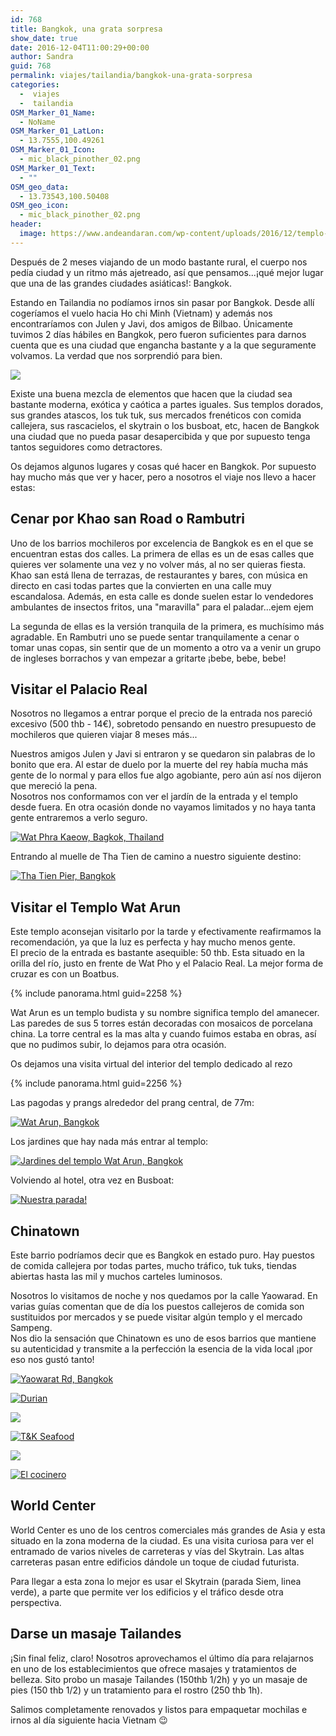 ```yaml
---
id: 768
title: Bangkok, una grata sorpresa
show_date: true
date: 2016-12-04T11:00:29+00:00
author: Sandra
guid: 768
permalink: viajes/tailandia/bangkok-una-grata-sorpresa
categories:
  -  viajes
  -  tailandia
OSM_Marker_01_Name:
  - NoName
OSM_Marker_01_LatLon:
  - 13.7555,100.49261
OSM_Marker_01_Icon:
  - mic_black_pinother_02.png
OSM_Marker_01_Text:
  - ""
OSM_geo_data:
  - 13.73543,100.50408
OSM_geo_icon:
  - mic_black_pinother_02.png
header:
  image: https://www.andeandaran.com/wp-content/uploads/2016/12/templo-wat-arun.jpg
---
```


  Después de 2 meses viajando de un modo bastante rural, el cuerpo nos pedía ciudad y un ritmo más ajetreado, así que pensamos...¡qué mejor lugar que una de las grandes ciudades asiáticas!: Bangkok.



  Estando en Tailandia no podíamos irnos sin pasar por Bangkok. Desde allí cogeríamos el vuelo hacia Ho chi Minh (Vietnam) y además nos encontraríamos con Julen y Javi, dos amigos de Bilbao. Únicamente tuvimos 2 días hábiles en Bangkok, pero fueron suficientes para darnos cuenta que es una ciudad que engancha bastante y a la que seguramente volvamos. La verdad que nos sorprendió para bien.<!--more-->


[<img src="https://live.staticflickr.com/5723/31035838950_450afb9c96_c.jpg"  />](https://www.flickr.com/photos/sitoo/31035838950/)


  Existe una buena mezcla de elementos que hacen que la ciudad sea bastante moderna, exótica y caótica a partes iguales. Sus templos dorados, sus grandes atascos, los tuk tuk, sus mercados frenéticos con comida callejera, sus rascacielos, el skytrain o los busboat, etc, hacen de Bangkok una ciudad que no pueda pasar desapercibida y que por supuesto tenga tantos seguidores como detractores.



  Os dejamos algunos lugares y cosas qué hacer en Bangkok. Por supuesto hay mucho más que ver y hacer, pero a nosotros el viaje nos llevo a hacer estas:


## Cenar por Khao san Road o Rambutri



  Uno de los barrios mochileros por excelencia de Bangkok es en el que se encuentran estas dos calles. La primera de ellas es un de esas calles que quieres ver solamente una vez y no volver más, al no ser quieras fiesta. Khao san está llena de terrazas, de restaurantes y bares, con música en directo en casi todas partes que la convierten en una calle muy escandalosa. Además, en esta calle es donde suelen estar lo vendedores ambulantes de insectos fritos, una "maravilla" para el paladar...ejem ejem



  La segunda de ellas es la versión tranquila de la primera, es muchísimo más agradable. En Rambutri uno se puede sentar tranquilamente a cenar o tomar unas copas, sin sentir que de un momento a otro va a venir un grupo de ingleses borrachos y van empezar a gritarte ¡bebe, bebe, bebe!


## Visitar el Palacio Real



  Nosotros no llegamos a entrar porque el precio de la entrada nos pareció excesivo (500 thb - 14€), sobretodo pensando en nuestro presupuesto de mochileros que quieren viajar 8 meses más...



  Nuestros amigos Julen y Javi si entraron y se quedaron sin palabras de lo bonito que era. Al estar de duelo por la muerte del rey había mucha más gente de lo normal y para ellos fue algo agobiante, pero aún así nos dijeron que mereció la pena.<br /> Nosotros nos conformamos con ver el jardín de la entrada y el templo desde fuera. En otra ocasión donde no vayamos limitados y no haya tanta gente entraremos a verlo seguro.


[<img src="https://live.staticflickr.com/5778/31334331915_a5fbb058ba_c.jpg" alt="Wat Phra Kaeow, Bagkok, Thailand" />](https://www.flickr.com/photos/sitoo/31334331915/)


  Entrando al muelle de Tha Tien de camino a nuestro siguiente destino:


[<img src="https://live.staticflickr.com/5581/31353254745_a4f3d3c997_c.jpg" alt="Tha Tien Pier, Bangkok"  />](https://www.flickr.com/photos/sitoo/31353254745/in/dateposted/)

## Visitar el Templo Wat Arun

  Este templo aconsejan visitarlo por la tarde y efectivamente reafirmamos la recomendación, ya que la luz es perfecta y hay mucho menos gente.<br /> El precio de la entrada es bastante asequible: 50 thb. Esta situado en la orilla del río, justo en frente de Wat Pho y el Palacio Real. La mejor forma de cruzar es con un Boatbus.


{% include panorama.html guid=2258 %}


  Wat Arun es un templo budista y su nombre significa templo del amanecer. Las paredes de sus 5 torres están decoradas con mosaicos de porcelana china. La torre central es la mas alta y cuando fuimos estaba en obras, así que no pudimos subir, lo dejamos para otra ocasión.



  Os dejamos una visita virtual del interior del templo dedicado al rezo


{% include panorama.html guid=2256 %}


  Las pagodas y prangs alrededor del prang central, de 77m:


[<img src="https://farm6.staticflickr.com/5657/31345280926_d024bf281a_c.jpg" alt="Wat Arun, Bangkok"  />](https://www.flickr.com/photos/sitoo/31345280926/in/dateposted/)


  Los jardines que hay nada más entrar al templo:


[<img src="https://farm6.staticflickr.com/5808/31266577281_e5f389a02f_c.jpg" alt="Jardines del templo Wat Arun, Bangkok" />](https://www.flickr.com/photos/sitoo/31266577281/in/dateposted/)


  Volviendo al hotel, otra vez en Busboat:


[<img src="https://live.staticflickr.com/5731/31345282996_47f1075fec_c.jpg" alt="Nuestra parada!"  />](https://www.flickr.com/photos/sitoo/31345282996/in/dateposted/)

## Chinatown



  Este barrio podríamos decir que es Bangkok en estado puro. Hay puestos de comida callejera por todas partes, mucho tráfico, tuk tuks, tiendas abiertas hasta las mil y muchos carteles luminosos.



  Nosotros lo visitamos de noche y nos quedamos por la calle Yaowarad. En varias guías comentan que de día los puestos callejeros de comida son sustituidos por mercados y se puede visitar algún templo y el mercado Sampeng.<br /> Nos dio la sensación que Chinatown es uno de esos barrios que mantiene su autenticidad y transmite a la perfección la esencia de la vida local ¡por eso nos gustó tanto!


[<img src="https://live.staticflickr.com/5324/31290099681_aecaa47857_c.jpg" alt="Yaowarat Rd, Bangkok"  />](https://www.flickr.com/photos/sitoo/31290099681/in/dateposted/)

[<img src="https://live.staticflickr.com/5711/31263796822_0f751b7128_c.jpg" alt="Durian"  />](https://www.flickr.com/photos/sitoo/31263796822/)

[<img src="https://live.staticflickr.com/5342/31035840330_fabc540059_c.jpg"  />](https://www.flickr.com/photos/sitoo/31035840330/in/dateposted/)

[<img src="https://live.staticflickr.com/5783/31035839880_d6eef0450c_c.jpg" alt="T&K Seafood"  />](https://www.flickr.com/photos/sitoo/31035839880/in/dateposted/)

[<img src="https://live.staticflickr.com/5806/31408166495_a3520a74d2_c.jpg"  />](https://www.flickr.com/photos/sitoo/31408166495/in/dateposted/)

[<img src="https://live.staticflickr.com/5698/31408167185_6f12b118d9_c.jpg" alt="El cocinero"  />](https://www.flickr.com/photos/sitoo/31408167185/in/dateposted/)

## World Center

  World Center es uno de los centros comerciales más grandes de Asia y esta situado en la zona moderna de la ciudad. Es una visita curiosa para ver el entramado de varios niveles de carreteras y vías del Skytrain. Las altas carreteras pasan entre edificios dándole un toque de ciudad futurista.

  Para llegar a esta zona lo mejor es usar el Skytrain (parada Siem, linea verde), a parte que permite ver los edificios y el tráfico desde otra perspectiva.


## Darse un masaje Tailandes

  ¡Sin final feliz, claro! Nosotros aprovechamos el último día para relajarnos en uno de los establecimientos que ofrece masajes y tratamientos de belleza. Sito probo un masaje Tailandes (150thb 1/2h) y yo un masaje de pies (150 thb 1/2) y un tratamiento para el rostro (250 thb 1h).

  Salimos completamente renovados y listos para empaquetar mochilas e irnos al día siguiente hacia Vietnam 😉

